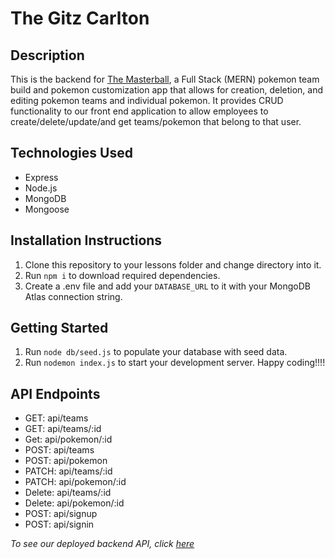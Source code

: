 # The Gitz Carlton

## Description

This is the backend for [The Masterball](https://cosmic-croissant-fd8656.netlify.app/), a Full Stack (MERN) pokemon team build and pokemon customization app that allows for creation, deletion, and editing pokemon teams and individual pokemon. It provides CRUD functionality to our front end application to allow employees to create/delete/update/and get teams/pokemon that belong to that user.

## Technologies Used

- Express
- Node.js
- MongoDB
- Mongoose

## Installation Instructions

1. Clone this repository to your lessons folder and change directory into it.
2. Run `npm i` to download required dependencies.
3. Create a .env file and add your `DATABASE_URL` to it with your MongoDB Atlas connection string.

## Getting Started

1. Run `node db/seed.js` to populate your database with seed data.
2. Run `nodemon index.js` to start your development server.
   Happy coding!!!!

## API Endpoints

- GET: api/teams
- GET: api/teams/:id
- Get: api/pokemon/:id
- POST: api/teams
- POST: api/pokemon
- PATCH: api/teams/:id
- PATCH: api/pokemon/:id
- Delete: api/teams/:id
- Delete: api/pokemon/:id
- POST: api/signup
- POST: api/signin


_To see our deployed backend API, click [here](https://the-link-cable.herokuapp.com/api/)_